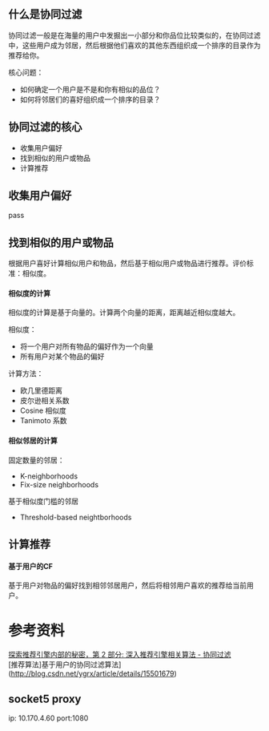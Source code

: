 ## 什么是协同过滤

协同过滤一般是在海量的用户中发掘出一小部分和你品位比较类似的，在协同过滤中，这些用户成为邻居，然后根据他们喜欢的其他东西组织成一个排序的目录作为推荐给你。

核心问题：

* 如何确定一个用户是不是和你有相似的品位？
* 如何将邻居们的喜好组织成一个排序的目录？

## 协同过滤的核心

* 收集用户偏好
* 找到相似的用户或物品
* 计算推荐

## 收集用户偏好

pass

## 找到相似的用户或物品

根据用户喜好计算相似用户和物品，然后基于相似用户或物品进行推荐。评价标准：相似度。

#### 相似度的计算

相似度的计算是基于向量的。计算两个向量的距离，距离越近相似度越大。

相似度：

* 将一个用户对所有物品的偏好作为一个向量
* 所有用户对某个物品的偏好

计算方法：

* 欧几里德距离
* 皮尔逊相关系数
* Cosine 相似度
* Tanimoto 系数

#### 相似邻居的计算

固定数量的邻居：

* K-neighborhoods
* Fix-size neighborhoods

基于相似度门槛的邻居

* Threshold-based neightborhoods

## 计算推荐

#### 基于用户的CF

基于用户对物品的偏好找到相邻邻居用户，然后将相邻用户喜欢的推荐给当前用户。

# 参考资料

[探索推荐引擎内部的秘密，第 2 部分: 深入推荐引擎相关算法 - 协同过滤](https://www.ibm.com/developerworks/cn/web/1103_zhaoct_recommstudy2/)  
[推荐算法]基于用户的协同过滤算法](http://blog.csdn.net/ygrx/article/details/15501679)
## socket5 proxy

ip: 10.170.4.60 port:1080
